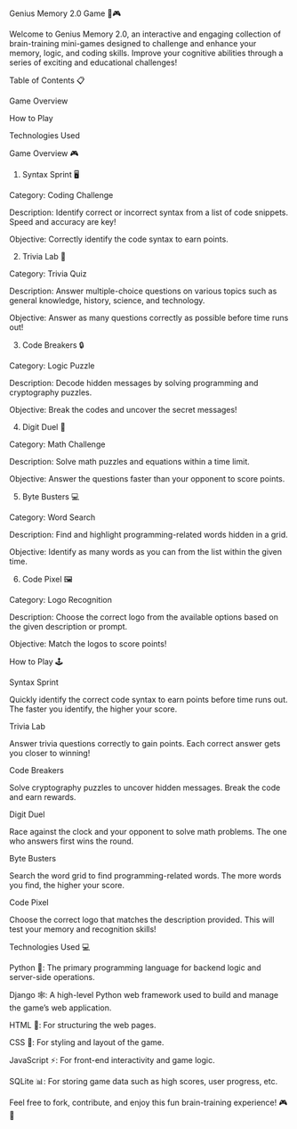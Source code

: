 Genius Memory 2.0 Game 🧠🎮

Welcome to Genius Memory 2.0, an interactive and engaging collection of brain-training mini-games designed to challenge and enhance your memory, logic, and coding skills. Improve your cognitive abilities through a series of exciting and educational challenges!

Table of Contents 📋

Game Overview

How to Play

Technologies Used

Game Overview 🎮

1. Syntax Sprint 🖥️

Category: Coding Challenge

Description: Identify correct or incorrect syntax from a list of code snippets. Speed and accuracy are key!

Objective: Correctly identify the code syntax to earn points.

2. Trivia Lab 🧠

Category: Trivia Quiz

Description: Answer multiple-choice questions on various topics such as general knowledge, history, science, and technology.

Objective: Answer as many questions correctly as possible before time runs out!

3. Code Breakers 🔒

Category: Logic Puzzle

Description: Decode hidden messages by solving programming and cryptography puzzles.

Objective: Break the codes and uncover the secret messages!

4. Digit Duel 🔢

Category: Math Challenge

Description: Solve math puzzles and equations within a time limit.

Objective: Answer the questions faster than your opponent to score points.

5. Byte Busters 💻

Category: Word Search

Description: Find and highlight programming-related words hidden in a grid.

Objective: Identify as many words as you can from the list within the given time.

6. Code Pixel 🖼️

Category: Logo Recognition

Description: Choose the correct logo from the available options based on the given description or prompt.

Objective: Match the logos to score points!

How to Play 🕹️

Syntax Sprint

Quickly identify the correct code syntax to earn points before time runs out. The faster you identify, the higher your score.

Trivia Lab

Answer trivia questions correctly to gain points. Each correct answer gets you closer to winning!

Code Breakers

Solve cryptography puzzles to uncover hidden messages. Break the code and earn rewards.

Digit Duel

Race against the clock and your opponent to solve math problems. The one who answers first wins the round.

Byte Busters

Search the word grid to find programming-related words. The more words you find, the higher your score.

Code Pixel

Choose the correct logo that matches the description provided. This will test your memory and recognition skills!

Technologies Used 💻

Python 🐍: The primary programming language for backend logic and server-side operations.

Django 🕸️: A high-level Python web framework used to build and manage the game’s web application.

HTML 📝: For structuring the web pages.

CSS 🎨: For styling and layout of the game.

JavaScript ⚡: For front-end interactivity and game logic.

SQLite 📊: For storing game data such as high scores, user progress, etc.

Feel free to fork, contribute, and enjoy this fun brain-training experience! 🎮🧠

